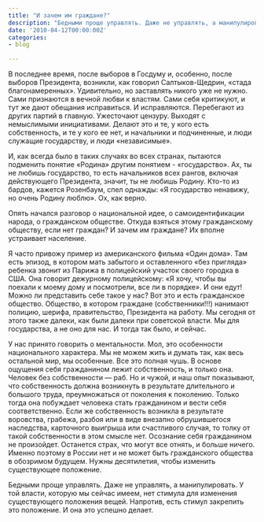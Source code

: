 ```yaml
---
title: "И зачем им граждане?"
description: "Бедными проще управлять. Даже не управлять, а манипулировать."
date: '2010-04-12T00:00:00Z'
categories:
- blog

---
```

В последнее время, после выборов в Госдуму и, особенно, после выборов Президента, возникли, как говорил Салтыков-Щедрин, «стада благонамеренных». Удивительно, но заставлять никого уже не нужно. Сами признаются в вечной любви к властям. Сами себя критикуют, и тут же дают обещания исправиться. И исправляются. Перебегают из других партий в главную. Ужесточают цензуру. Выходят с немыслимыми инициативами. Делают это и те, у кого есть собственность, и те у кого ее нет, и начальники и подчиненные, и люди служащие государству, и люди «независимые».

И, как всегда было в таких случаях во всех странах, пытаются подменить понятие «Родина»  другим понятием - «государство». Ах, ты не любишь государство, то есть начальников всех рангов, включая действующего Президента, значит, ты не любишь Родину. Кто-то из бардов, кажется Розенбаум, спел однажды: «Я государство ненавижу, но очень Родину люблю». Ох, как верно.

Опять начался разговор о национальной идее, о самоидентификации народа, о гражданском обществе. Откуда взяться этому гражданскому обществу, если нет граждан? И зачем им граждане? Их вполне устраивает население.

Я часто привожу пример из американского фильма «Один дома». Там есть эпизод, в котором мать забытого и оставленного «без пригляда» ребенка звонит из Парижа в полицейский участок своего городка в США. Она говорит дежурному полицейскому: «Я хочу, чтобы вы поехали к моему дому и посмотрели, все ли в порядке». И они едут! Можно ли представить себе такое у нас? Вот это и есть гражданское общество. Общество, в котором граждане (собственники!!!) нанимают полицию, шерифа, правительство, Президента на работу. Мы сегодня от этого также далеки, как были далеки при советской власти. Мы для государства, а не оно для нас. И тогда так было, и сейчас.

У нас принято говорить о ментальности. Мол, это особенности национального характера. Мы не можем жить и думать так, как весь остальной мир, мы особенные. Все это полная чушь. В основе ощущения себя гражданином лежит собственность, и только она. Человек без собственности —&nbsp;раб. Но и чужой, и наш опыт показывают, что собственность должна возникнуть в результате длительного и большого труда, преумножаться от поколения к поколению. Только тогда она побуждает человека стать гражданином и вести себя соответственно. Если же собственность возникла в результате воровства, грабежа, разбоя или в виде внезапно обрушившегося наследства, карточного выигрыша или счастливого случая, то толку от такой собственности в этом смысле нет. Осознание себя гражданином не произойдет. Останется страх, что могут все отнять, и больше ничего. Именно поэтому в России нет и не может быть гражданского общества в обозримом будущем. Нужны десятилетия, чтобы изменить существующее положение.                                                                      

Бедными проще управлять. Даже не управлять, а манипулировать. У той власти, которую мы сейчас имеем, нет стимула для изменения существующего положения вещей. Напротив, есть стимул закрепить  это положение. И она это успешно делает.
